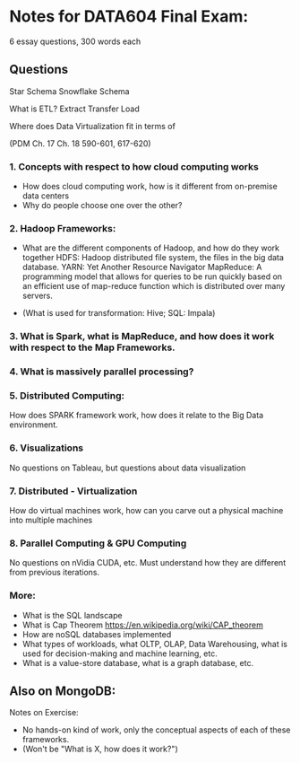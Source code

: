 # Notes for DATA604 Final Exam:
6 essay questions, 300 words each

## Questions
Star Schema
Snowflake Schema

What is ETL?
Extract
Transfer
Load 

Where does Data Virtualization fit in terms of 

(PDM Ch. 17 Ch. 18 590-601, 617-620) 
### 1. Concepts with respect to how cloud computing works
- How does cloud computing work, how is it different from on-premise data centers  
- Why do people choose one over the other?

### 2. Hadoop Frameworks:
- What are the different components of Hadoop, and how do they work together
HDFS: Hadoop distributed file system, the files in the big data database. 
YARN: Yet Another Resource Navigator 
MapReduce: A programming model that allows for queries to be run quickly based on an efficient use of map-reduce function
which is distributed over many servers. 

- (What is used for transformation: Hive; SQL: Impala)

### 3. What is Spark, what is MapReduce, and how does it work with respect to the Map Frameworks.

### 4. What is massively parallel processing? 

### 5. Distributed Computing:
How does SPARK framework work, how does it relate to the Big Data environment. 

### 6. Visualizations
No questions on Tableau, but questions about data visualization

### 7. Distributed - Virtualization
How do virtual machines work, how can you carve out a physical machine into multiple machines

### 8. Parallel Computing & GPU Computing
No questions on nVidia CUDA, etc. Must understand how they are different from previous iterations.

### More:
- What is the SQL landscape
- What is Cap Theorem https://en.wikipedia.org/wiki/CAP_theorem
- How are noSQL databases implemented
- What types of workloads, what OLTP, OLAP, Data Warehousing, what is used for decision-making and machine learning, etc.
- What is a value-store database, what is a graph database, etc.

## Also on MongoDB:
Notes on Exercise:
- No hands-on kind of work, only the conceptual aspects of each of these frameworks. 
- (Won't be "What is X, how does it work?")
